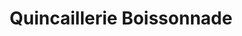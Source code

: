 ---
title: "Quincaillerie Boissonnade"
url: /villeneuve-le-roi/quincaillerie-boissonnade/
shop: matériel informatique
---